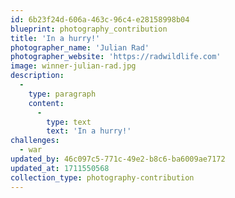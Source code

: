 ```yaml
---
id: 6b23f24d-606a-463c-96c4-e28158998b04
blueprint: photography_contribution
title: 'In a hurry!'
photographer_name: 'Julian Rad'
photographer_website: 'https://radwildlife.com'
image: winner-julian-rad.jpg
description:
  -
    type: paragraph
    content:
      -
        type: text
        text: 'In a hurry!'
challenges:
  - war
updated_by: 46c097c5-771c-49e2-b8c6-ba6009ae7172
updated_at: 1711550568
collection_type: photography-contribution
---
```

